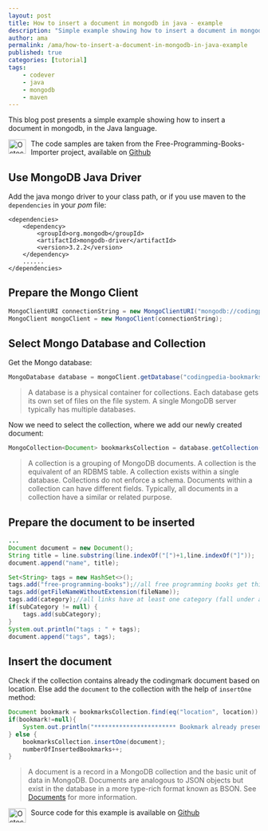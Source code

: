 ```yaml
---
layout: post
title: How to insert a document in mongodb in java - example
description: "Simple example showing how to insert a document in mongodb with the help of Java language"
author: ama
permalink: /ama/how-to-insert-a-document-in-mongodb-in-java-example
published: true
categories: [tutorial]
tags:
    - codever
    - java
    - mongodb
    - maven
---
```


This blog post presents a simple example showing how to insert a document in mongodb, in the Java language.

 <p class="note_normal">
    <img style="float: left; width: 35px; height: 29px; margin-right: 10px;" src="{{site.url}}/wp-content/uploads/2015/06/Octocat-smaller.png" alt="Octocat" />
     The code samples are taken from the Free-Programming-Books-Importer project, available on <a href="https://github.com/CodeverDotDev/bookmarks-free-programming-books-importer" target="_blank">Github</a>
 </p>

## Use MongoDB Java Driver
Add the java mongo driver to your class path, or if you use maven to the `dependencies` in your _pom_ file:

```
<dependencies>
    <dependency>
        <groupId>org.mongodb</groupId>
        <artifactId>mongodb-driver</artifactId>
        <version>3.2.2</version>
    </dependency>
    ......
</dependencies>
```

## Prepare the Mongo Client
```java
MongoClientURI connectionString = new MongoClientURI("mongodb://codingpedia:codingpedia@localhost:27017/codingpedia-bookmarks");
MongoClient mongoClient = new MongoClient(connectionString);
```
<!--more-->

## Select Mongo Database and Collection
Get the Mongo database:
```java
MongoDatabase database = mongoClient.getDatabase("codingpedia-bookmarks");
```
> A database is a physical container for collections. Each database gets its own set of files on the file system.
 A single MongoDB server typically has multiple databases.

Now we need to select the collection, where we add our newly created document:

```java
MongoCollection<Document> bookmarksCollection = database.getCollection("bookmarks");
```

> A collection is a grouping of MongoDB documents. A collection is the equivalent of an RDBMS table.
 A collection exists within a single database. Collections do not enforce a schema. Documents within a collection can have different fields.
  Typically, all documents in a collection have a similar or related purpose.

## Prepare the document to be inserted

```java
...
Document document = new Document();
String title = line.substring(line.indexOf("[")+1,line.indexOf("]"));
document.append("name", title);

Set<String> tags = new HashSet<>();
tags.add("free-programming-books");//all free programming books get this tag
tags.add(getFileNameWithoutExtension(fileName));
tags.add(category);//all links have at least one category (fall under an ### element)
if(subCategory != null) {
    tags.add(subCategory);
}
System.out.println("tags : " + tags);
document.append("tags", tags);

```

## Insert the document
Check if the collection contains already the codingmark document based on location. Else add the `document` to the collection
with the help of `insertOne` method:
```java
Document bookmark = bookmarksCollection.find(eq("location", location)).first();
if(bookmark!=null){
    System.out.println("*********************** Bookmark already present *********************** ");
} else {
    bookmarksCollection.insertOne(document);
    numberOfInsertedBookmarks++;
}

```

> A document is a record in a MongoDB collection and the basic unit of data in MongoDB.
Documents are analogous to JSON objects but exist in the database in a more type-rich format known as BSON.
 See [Documents](https://docs.mongodb.com/manual/reference/glossary/) for more information.

 <p class="note_normal">
    <img style="float: left; width: 35px; height: 29px; margin-right: 10px;" src="{{site.url}}/wp-content/uploads/2015/06/Octocat-smaller.png" alt="Octocat" />
     Source code for this example is available on <a href="https://github.com/CodeverDotDev/bookmarks-free-programming-books-importer" target="_blank">Github</a>
 </p>
